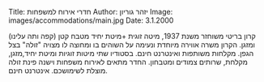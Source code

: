Title: חדרי אירוח למשפחות
Author: יזהר גוריון
Image: images/accommodations/main.jpg
Date: 3.1.2000

קרון בריטי משוחזר משנת 1937, מיטה זוגית +מיטת יחיד מטבח קטן (קפה ותה עלינו) ומזגן. הקרון משרה אווירה מיוחדת ונעימה על השוהים בו ומחוצה לו מצויה "זולה" בצל הגפן. מקלחות משותפות ואינטרנט חינם.
בסטודיו שתי מיטות זוגיות ומיטת יחיד,מזגן, מקלחת, שרותים צמודים ומטבחון. החדר מתאים לאירוח משפחות וישנה פינת זולה מוצלת לשימושכם. אינטרנט חינם.
